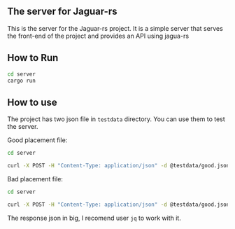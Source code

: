 ## The server for Jaguar-rs

This is the server for the Jaguar-rs project. It is a simple server that serves the front-end of the project and provides an API using jagua-rs

## How to Run

```bash
cd server
cargo run
```

## How to use

The project has two json file in `testdata` directory. You can use them to test the server.

Good placement file:

```bash
cd server

curl -X POST -H "Content-Type: application/json" -d @testdata/good.json http://0.0.0.0:3030/nest
```

Bad placement file:

```bash
cd server

curl -X POST -H "Content-Type: application/json" -d @testdata/good.json http://0.0.0.0:3030/nest
```

The response json in big, I recomend user `jq` to work with it.
